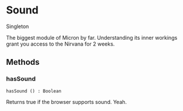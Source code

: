 # <i class="fa fa-book"></i> Sound

<span class="label label-warning">Singleton</span>

The biggest module of Micron by far. Understanding its inner workings grant you access to the Nirvana for 2 weeks.

## Methods

### hasSound

    hasSound ()	: Boolean

Returns true if the browser supports sound. Yeah.
